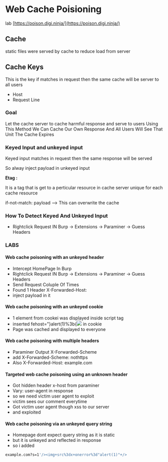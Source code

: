 # Web Cache Poisioning

lab [https://poison.digi.ninja/](https://poison.digi.ninja/)

## Cache

static files were served by cache to reduce load from server

## Cache Keys

This is the key if matches in request then the same cache will be server to all users

- Host
- Request Line

### Goal

Let the cache server to cache harmful response and serve to users
Using This Method We Can Cache Our Own Response And All Users Will See That Unit The Cache Expires

### Keyed Input and unkeyed input

Keyed input matches in request then the same response will be served

So alway inject payload in unkeyed input

**Etag :**

It is a tag that is get to a perticular resource in cache server unique for each cache resource 

if-not-match: payload —> This can overwrite the cache

### How To Detect Keyed And Unkeyed Input
- Rightclick Request IN Burp -> Extensions -> Paraminer -> Guess Headers

### LABS
#### Web cache poisoning with an unkeyed header
- Intercept HomePage In Burp
- Rightclick Request IN Burp -> Extensions -> Paraminer -> Guess Headers
- Send Request Coluple Of Times
- Found 1 Header X-Forwarded-Host:
- inject payload in it

#### Web cache poisoning with an unkeyed cookie
- 1 element from cookei was displayed inside script tag
- inserted fehost="}alert(1)%3b{</script><img src=x onerror="alert(1)"/> in cookie
- Page was cached and displayed to everyone

#### Web cache poisoning with multiple headers
- Paraminer Output X-Forwarded-Scheme
- add X-Forwarded-Scheme: nothttps
- Also X-Forwarded-Host: example.com

#### Targeted web cache poisoning using an unknown header
- Got hidden header x-host from paraminer
- Vary: user-agent in response
- so we need victim user agent to exploit
- victim sees our comment everytime
- Got victim user agent though xss to our server
- and exploited

#### Web cache poisoning via an unkeyed query string
- Homepage dont expect query string as it is static 
- but it is unkeyed and reflected in response
- so i added 
```bash
example.com?s=1'/><img+src%3dx+onerror%3d"alert(1)"+/>
```
